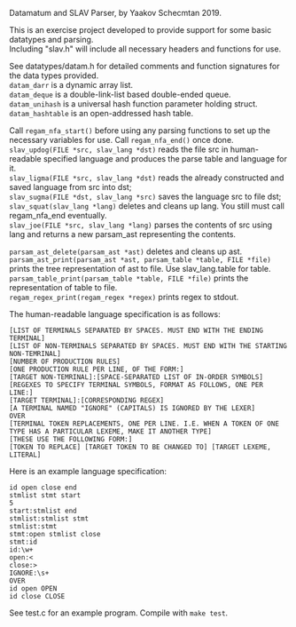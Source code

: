 Datamatum and SLAV Parser, by Yaakov Schecmtan 2019.<br/>

This is an exercise project developed to provide support for some basic datatypes and parsing.<br/>
Including "slav.h" will include all necessary headers and functions for use.<br/>

See datatypes/datam.h for detailed comments and function signatures for the data types provided.<br/>
`datam_darr` is a dynamic array list.<br/>
`datam_deque` is a double-link-list based double-ended queue.<br/>
`datam_unihash` is a universal hash function parameter holding struct.<br/>
`datam_hashtable` is an open-addressed hash table.<br/>

Call `regam_nfa_start()` before using any parsing functions to set up the necessary variables for use. Call `regam_nfa_end()` once done.<br/>
`slav_updog(FILE *src, slav_lang *dst)` reads the file src in human-readable specified language and produces the parse table and language for it.<br/>
`slav_ligma(FILE *src, slav_lang *dst)` reads the already constructed and saved language from src into dst;<br/>
`slav_sugma(FILE *dst, slav_lang *src)` saves the language src to file dst;<br/>
`slav_squat(slav_lang *lang)` deletes and cleans up lang. You still must call regam_nfa_end eventually.<br/>
`slav_joe(FILE *src, slav_lang *lang)` parses the contents of src using lang and returns a new parsam_ast representing the contents.<br/>

`parsam_ast_delete(parsam_ast *ast)` deletes and cleans up ast.<br/>
`parsam_ast_print(parsam_ast *ast, parsam_table *table, FILE *file)` prints the tree representation of ast to file. Use slav_lang.table for table.<br/>
`parsam_table_print(parsam_table *table, FILE *file)` prints the representation of table to file.<br/>
`regam_regex_print(regam_regex *regex)` prints regex to stdout.<br/>

The human-readable language specification is as follows:<br/>

```
[LIST OF TERMINALS SEPARATED BY SPACES. MUST END WITH THE ENDING TERMINAL]
[LIST OF NON-TERMINALS SEPARATED BY SPACES. MUST END WITH THE STARTING NON-TEMRINAL]
[NUMBER OF PRODUCTION RULES]
[ONE PRODUCTION RULE PER LINE, OF THE FORM:]
[TARGET NON-TEMRINAL]:[SPACE-SEPARATED LIST OF IN-ORDER SYMBOLS]
[REGEXES TO SPECIFY TERMINAL SYMBOLS, FORMAT AS FOLLOWS, ONE PER LINE:]
[TARGET TERMINAL]:[CORRESPONDING REGEX]
[A TERMINAL NAMED "IGNORE" (CAPITALS) IS IGNORED BY THE LEXER]
OVER
[TERMINAL TOKEN REPLACEMENTS, ONE PER LINE. I.E. WHEN A TOKEN OF ONE TYPE HAS A PARTICULAR LEXEME, MAKE IT ANOTHER TYPE]
[THESE USE THE FOLLOWING FORM:]
[TOKEN TO REPLACE] [TARGET TOKEN TO BE CHANGED TO] [TARGET LEXEME, LITERAL]
```

Here is an example language specification:<br/>

```
id open close end
stmlist stmt start
5
start:stmlist end
stmlist:stmlist stmt
stmlist:stmt
stmt:open stmlist close
stmt:id
id:\w+
open:<
close:>
IGNORE:\s+
OVER
id open OPEN
id close CLOSE
```

See test.c for an example program. Compile with `make test`.<br/>